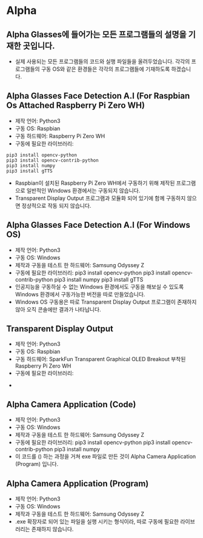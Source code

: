 # Alpha
## Alpha Glasses에 들어가는 모든 프로그램들의 설명을 기재한 곳입니다.
- 실제 사용되는 모든 프로그램들의 코드와 실행 파일들을 올려두었습니다. 각각의 프로그램들의 구동 OS와 같은 환경들은 각각의 프로그램들에 기재하도록 하겠습니다.

## Alpha Glasses Face Detection A.I (For Raspbian Os Attached Raspberry Pi Zero WH)
- 제작 언어: Python3
- 구동 OS: Raspbian
- 구동 하드웨어: Raspberry Pi Zero WH
- 구동에 필요한 라이브러리:
```
pip3 install opencv-python
pip3 install opencv-contrib-python
pip3 install numpy
pip3 install gTTS
```
- Raspbian이 설치된 Raspberry Pi Zero WH에서 구동하기 위해 제작된 프로그램으로 일반적인 Windows 환경에서는 구동되지 않습니다.
- Transparent Display  Output 프로그램과 모듈화 되어 있기에 함께 구동하지 않으면 정상적으로 작동 되지 않습니다.

## Alpha Glasses Face Detection A.I (For Windows OS)
- 제작 언어: Python3
- 구동 OS: Windows
- 제작과 구동을 테스트 한 하드웨어: Samsung Odyssey Z
- 구동에 필요한 라이브러리:
    pip3 install opencv-python
    pip3 install opencv-contrib-python
    pip3 install numpy
    pip3 install gTTS
- 인공지능을 구동하실 수 없는 Windows 환경에서도 구동을 해보실 수 있도록 Windows 환경에서 구동가능한 버전을 따로 만들었습니다.
- Windows OS 구동용은 따로 Transparent Display Output 프로그램이 존재하지 않아 오직 콘솔에만 결과가 나타납니다.

## Transparent Display Output
- 제작 언어: Python3
- 구동 OS: Raspbian
- 구동 하드웨어: SparkFun Transparent Graphical OLED Breakout 부착된 Raspberry Pi Zero WH
- 구동에 필요한 라이브러리:
>
- 

## Alpha Camera Application (Code)
- 제작 언어: Python3
- 구동 OS: Windows
- 제작과 구동을 테스트 한 하드웨어: Samsung Odyssey Z
- 구동에 필요한 라이브러리:
    pip3 install opencv-python
    pip3 install opencv-contrib-python
    pip3 install numpy
- 이 코드를 () 하는 과정을 거쳐 exe 파일로 만든 것이 Alpha Camera Application (Program) 입니다.

## Alpha Camera Application (Program)
- 제작 언어: Python3
- 구동 OS: Windows
- 제작과 구동을 테스트 한 하드웨어: Samsung Odyssey Z
- .exe 확장자로 되어 있는 파일을 실행 시키는 형식이라, 따로 구동에 필요한 라이브러리는 존재하지 않습니다.
